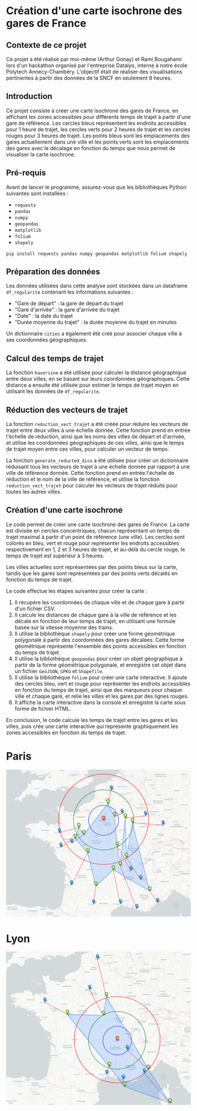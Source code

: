 # Création d'une carte isochrone des gares de France

## Contexte de ce projet
Ce projet a été réalisé par moi-même (Arthur Gonay) et Rami Bougahami lors d'un hackathon organisé par l'entreprise Datalyo, interne à notre école Polytech Annecy-Chambéry. L'objectif était de réaliser des visualisations pertinentes à partir des données de la SNCF en seulement 8 heures.

## Introduction
Ce projet consiste à créer une carte isochrone des gares de France, en affichant les zones accessibles pour différents temps de trajet à partir d'une gare de référence. Les cercles bleus représentent les endroits accessibles pour 1 heure de trajet, les cercles verts pour 2 heures de trajet et les cercles rouges pour 3 heures de trajet. Les points bleus sont les emplacements des gares actuellement dans une ville et les points verts sont les emplacements des gares avec le décalage en fonction du temps que nous permet de visualiser la carte isochrone.

## Pré-requis
Avant de lancer le programme, assurez-vous que les bibliothèques Python suivantes sont installées :

- `requests`
- `pandas`
- `numpy`
- `geopandas`
- `matplotlib`
- `folium`
- `shapely`

```Shell
pip install requests pandas numpy geopandas matplotlib folium shapely
```

## Préparation des données

Les données utilisées dans cette analyse sont stockées dans un dataframe `df_regularite` contenant les informations suivantes :

- "Gare de départ" : la gare de départ du trajet
- "Gare d'arrivée" : la gare d'arrivée du trajet
- "Date" : la date du trajet
- "Durée moyenne du trajet" : la durée moyenne du trajet en minutes

Un dictionnaire `cities` a également été créé pour associer chaque ville à ses coordonnées géographiques.

## Calcul des temps de trajet

La fonction `haversine` a été utilisée pour calculer la distance géographique entre deux villes, en se basant sur leurs coordonnées géographiques. Cette distance a ensuite été utilisée pour estimer le temps de trajet moyen en utilisant les données de `df_regularite`.

## Réduction des vecteurs de trajet

La fonction `reduction_vect_trajet` a été créée pour réduire les vecteurs de trajet entre deux villes à une échelle donnée. Cette fonction prend en entrée l'échelle de réduction, ainsi que les noms des villes de départ et d'arrivée, et utilise les coordonnées géographiques de ces villes, ainsi que le temps de trajet moyen entre ces villes, pour calculer un vecteur de temps.

La fonction `generate_reducted_dico` a été utilisée pour créer un dictionnaire réduisant tous les vecteurs de trajet à une échelle donnée par rapport à une ville de référence donnée. Cette fonction prend en entrée l'échelle de réduction et le nom de la ville de référence, et utilise la fonction `reduction_vect_trajet` pour calculer les vecteurs de trajet réduits pour toutes les autres villes.

## Création d'une carte isochrone


Le code permet de créer une carte isochrone des gares de France. La carte est divisée en cercles concentriques, chacun représentant un temps de trajet maximal à partir d'un point de référence (une ville). Les cercles sont colorés en bleu, vert et rouge pour représenter les endroits accessibles respectivement en 1, 2 et 3 heures de trajet, et au-delà du cercle rouge, le temps de trajet est supérieur à 3 heures.

Les villes actuelles sont représentées par des points bleus sur la carte, tandis que les gares sont représentées par des points verts décalés en fonction du temps de trajet.

Le code effectue les étapes suivantes pour créer la carte :

1. Il récupère les coordonnées de chaque ville et de chaque gare à partir d'un fichier CSV.
2. Il calcule les distances de chaque gare à la ville de référence et les décale en fonction de leur temps de trajet, en utilisant une formule basée sur la vitesse moyenne des trains.
3. Il utilise la bibliothèque `shapely` pour créer une forme géométrique polygonale à partir des coordonnées des gares décalées. Cette forme géométrique représente l'ensemble des points accessibles en fonction du temps de trajet.
4. Il utilise la bibliothèque `geopandas` pour créer un objet géographique à partir de la forme géométrique polygonale, et enregistre cet objet dans un fichier `GeoJSON`, `GPKG` et `Shapefile`.
5. Il utilise la bibliothèque `folium` pour créer une carte interactive. Il ajoute des cercles bleu, vert et rouge pour représenter les endroits accessibles en fonction du temps de trajet, ainsi que des marqueurs pour chaque ville et chaque gare, et relie les villes et les gares par des lignes rouges.
6. Il affiche la carte interactive dans la console et enregistre la carte sous forme de fichier HTML.

En conclusion, le code calcule les temps de trajet entre les gares et les villes, puis crée une carte interactive qui représente graphiquement les zones accessibles en fonction du temps de trajet.
# Paris
![](img.png)
# Lyon
![](img_1.png)
